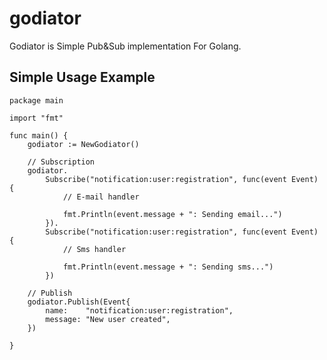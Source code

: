 # godiator
Godiator is Simple Pub&Sub implementation For Golang.

## Simple Usage Example

```
package main

import "fmt"

func main() {
	godiator := NewGodiator()

	// Subscription
	godiator.
		Subscribe("notification:user:registration", func(event Event) {
			// E-mail handler

			fmt.Println(event.message + ": Sending email...")
		}).
		Subscribe("notification:user:registration", func(event Event) {
			// Sms handler

			fmt.Println(event.message + ": Sending sms...")
		})

	// Publish
	godiator.Publish(Event{
		name:    "notification:user:registration",
		message: "New user created",
	})

}
```
